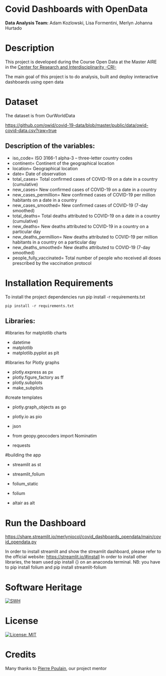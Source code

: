 # Covid Dashboards with OpenData

**Data Analysis Team:** Adam Kozlowski, Lisa Formentini, Merlyn Johanna Hurtado

# Description
This project is developed during the Course Open Data at the Master AIRE in the [Center for Research and Interdisciplinarity -CRI- ](https://cri-paris.org/en)

The main goal of this project is to do analysis,  built and deploy innteractive dashboards using open data 

# Dataset 
 The dataset  is from OurWorldData 
 
 https://github.com/owid/covid-19-data/blob/master/public/data/owid-covid-data.csv?raw=true
 

 ## Description of the variables:

- iso_code= ISO 3166-1 alpha-3 – three-letter country codes
- continent= Continent of the geographical location
- location=	Geographical location
- date=	Date of observation
- total_cases= Total confirmed cases of COVID-19 on a date in a country (cumulative)
- new_cases= New confirmed cases of COVID-19 on a date in a country 
- new_cases_permillion= New confirmed cases of COVID-19 per million habitants on a date in a country 
- new_cases_smoothed= New confirmed cases of COVID-19 (7-day smoothed)
- total_deaths= Total deaths attributed to COVID-19 on a date in a country (cumulative)
- new_deaths= New deaths attributed to COVID-19 in a country on a particular day 
- new_deaths_permillion= New deaths attributed to COVID-19 per million habitants in a country on a particular day
- new_deaths_smoothed= New deaths attributed to COVID-19 (7-day smoothed)
- people_fully_vaccinated= Total number of people who received all doses prescribed by the vaccination protocol

# Installation Requirements

To install the project dependencies run pip install -r requirements.txt
```
pip install -r requirements.txt
```

 ## Libraries:
 
 #libraries for matplotlib charts
- datetime
- matplotlib
- matplotlib.pyplot as plt

#libraries for Plotly graphs
- plotly.express as px
- plotly.figure_factory as ff
- plotly.subplots 
- make_subplots

#create templates
- plotly.graph_objects as go
- plotly.io as pio

- json
- from geopy.geocoders import Nominatim 
- requests

#building the app
- streamlit as st
- streamlit_folium 
- folium_static 
- folium

- altair as alt

# Run the Dashboard

https://share.streamlit.io/merlynjocol/covid_dashboards_opendata/main/covid_opendata.py

In order to install streamlit and show the streamlit dashboard, please refer to the official website: https://streamlit.io/#install
In order to install other libraries, the team used pip install {} on an anaconda terminal. 
NB: you have to pip install folium and pip install streamlit-folium

# Software Heritage

[![SWH](https://archive.softwareheritage.org/badge/swh:1:dir:f16dc74c8cb24abe9674c52b352154a7eecaabaa/)](https://archive.softwareheritage.org/swh:1:dir:fca41ee7e69602834e957bd897fab273e3269834;origin=https://github.com/merlynjocol/Covid_Dashboards_OpenData.git;visit=swh:1:snp:61fd080253c9888d96ba740354317d0a8743952a;anchor=swh:1:rev:c5f8551b0e6c62c281074c84d197af099db82964)

# License

[![License: MIT](https://img.shields.io/badge/License-MIT-yellow.svg)](https://opensource.org/licenses/MIT)

# Credits

Many thanks to [Pierre Poulain](https://github.com/pierrepo), our project mentor
